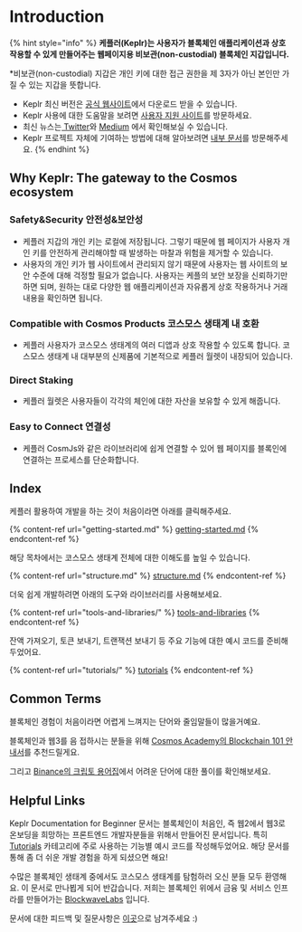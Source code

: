 # Introduction

{% hint style="info" %}
**케플러(Keplr)는 사용자가 블록체인 애플리케이션과 상호 작용할 수 있게 만들어주는 웹페이지용 비보관(non-custodial) 블록체인 지갑입니다.**

\*비보관(non-custodial) 지갑은 개인 키에 대한 접근 권한을 제 3자가 아닌 본인만 가질 수 있는 지갑을 뜻합니다.

* Keplr 최신 버전은 [공식 웹사이트](https://www.keplr.app/)에서 다운로드 받을 수 있습니다.&#x20;
* Keplr 사용에 대한 도움말을 보려면 [사용자 지원 사이트](https://help.keplr.app/)를 방문하세요.
* 최신 뉴스는[ Twitter](https://twitter.com/keplrwallet)와 [Medium](https://medium.com/@chainapsis) 에서 확인해보실 수 있습니다.
* Keplr 프로젝트 자체에 기여하는 방법에 대해 알아보려면 [내부 문서](https://github.com/chainapsis/keplr-wallet)를 방문해주세요.
{% endhint %}

## Why Keplr: The gateway to the Cosmos ecosystem <a href="#why-keplr" id="why-keplr"></a>

### Safety\&Security 안전성&보안성&#x20;

* 케플러 지갑의 개인 키는 로컬에 저장됩니다. 그렇기 때문에 웹 페이지가 사용자 개인 키를 안전하게 관리해야할 때 발생하는 마찰과 위험을 제거할 수 있습니다.
* 사용자의 개인 키가 웹 사이트에서 관리되지 않기 때문에 사용자는 웹 사이트의 보안 수준에 대해 걱정할 필요가 없습니다. 사용자는 케플의 보안 보장을 신뢰하기만 하면 되며, 원하는 대로 다양한 웹 애플리케이션과 자유롭게 상호 작용하거나 거래 내용을 확인하면 됩니다.

### Compatible with Cosmos Products 코스모스 생태계 내 호환

* 케플러 사용자가 코스모스 생태계의 여러 디앱과 상호 작용할 수 있도록 합니다. 코스모스 생태계 내 대부분의 신제품에 기본적으로 케플러 월렛이 내장되어 있습니다.

### Direct Staking

* 케플러 월렛은 사용자들이 각각의 체인에 대한 자산을 보유할 수 있게 해줍니다.

### Easy to Connect 연결성

* 케플러 CosmJs와 같은 라이브러리에 쉽게 연결할 수 있어 웹 페이지를 블록인에 연결하는 프로세스를 단순화합니다.

## Index &#x20;

케플러 활용하여 개발을 하는 것이 처음이라면 아래를 클릭해주세요.

{% content-ref url="getting-started.md" %}
[getting-started.md](getting-started.md)
{% endcontent-ref %}

해당 목차에서는 코스모스 생태계 전체에 대한 이해도를 높일 수 있습니다.

{% content-ref url="structure.md" %}
[structure.md](structure.md)
{% endcontent-ref %}

더욱 쉽게 개발하려면 아래의 도구와 라이브러리를 사용해보세요.

{% content-ref url="tools-and-libraries/" %}
[tools-and-libraries](tools-and-libraries/)
{% endcontent-ref %}

잔액 가져오기, 토큰 보내기, 트랜잭션 보내기 등 주요 기능에 대한 예시 코드를 준비해두었어요.

{% content-ref url="tutorials/" %}
[tutorials](tutorials/)
{% endcontent-ref %}

## Common Terms

블록체인 경험이 처음이라면 어렵게 느껴지는 단어와 줄임말들이 많을거예요.&#x20;

블록체인과 웹3를 음 접하시는 분들을 위해 [Cosmos Academy의 Blockchain 101 안내서](https://interchainacademy.cosmos.network/academy/0.0-B9lab-Blockchains/1\_blockchain.html)를 추천드릴게요.&#x20;

그리고  [Binance의 크립토 용어집](https://academy.binance.com/en/glossary)에서 어려운 단어에 대한 풀이를 확인해보세요.

## Helpful Links

Keplr Documentation for Beginner 문서는 블록체인이 처음인, 즉 웹2에서 웹3로 온보딩을 희망하는 프론트엔드 개발자분들을 위해서 만들어진 문서입니다. 특히 [Tutorials](tutorials/) 카테고리에 주로 사용하는 기능별 예시 코드를 작성해두었어요. 해당 문서를 통해 좀 더 쉬운 개발 경험을 하게 되셨으면 해요!&#x20;

수많은 블록체인 생태계 중에서도 코스모스 생태계를 탐험하러 오신 분들 모두 환영해요. 이 문서로 만나뵙게 되어 반갑습니다. 저희는 블록체인 위에서 금융 및 서비스 인프라를 만들어가는 [BlockwaveLabs](https://www.blockwavelabs.io/) 입니다.

문서에 대한 피드백 및 질문사항은 [이곳](https://twitter.com/BlockwaveL)으로 남겨주세요 :)
